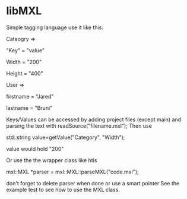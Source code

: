 # libMXL

Simple tagging language use it like this:

Cateogry =>

"Key" = "value"

Width = "200"

Height = "400"

User =>

firstname = "Jared"

lastname = "Bruni"

Keys/Values can be accessed by adding project files (except main) and parsing the text with readSource("filename.mxl"); Then use

std::string value=getValue("Category", "Width");

value would hold "200"

Or use the the wrapper class like htis

mxl::MXL *parser = mxl::MXL::parseMXL("code.mxl");

don't forget to delete parser when done or use a smart pointer
See the example test to see how to use the MXL class.



